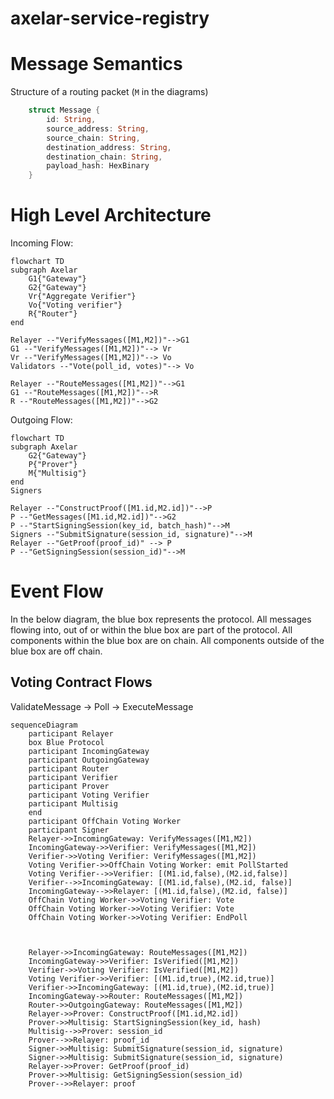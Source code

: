 # axelar-service-registry
# Message Semantics
Structure of a routing packet (`M` in the diagrams)
```rust
    struct Message {
        id: String,
        source_address: String,
        source_chain: String,
        destination_address: String,
        destination_chain: String,
        payload_hash: HexBinary
    }
```
# High Level Architecture
Incoming Flow:
```mermaid
flowchart TD
subgraph Axelar
	G1{"Gateway"}
    G2{"Gateway"}
	Vr{"Aggregate Verifier"}
	Vo{"Voting verifier"}
	R{"Router"}
end

Relayer --"VerifyMessages([M1,M2])"-->G1
G1 --"VerifyMessages([M1,M2])"--> Vr
Vr --"VerifyMessages([M1,M2])"--> Vo
Validators --"Vote(poll_id, votes)"--> Vo

Relayer --"RouteMessages([M1,M2])"-->G1
G1 --"RouteMessages([M1,M2])"-->R
R --"RouteMessages([M1,M2])"-->G2
```
Outgoing Flow:
```mermaid
flowchart TD
subgraph Axelar
    G2{"Gateway"}
    P{"Prover"}
    M{"Multisig"}
end
Signers

Relayer --"ConstructProof([M1.id,M2.id])"-->P
P --"GetMessages([M1.id,M2.id])"-->G2
P --"StartSigningSession(key_id, batch_hash)"-->M
Signers --"SubmitSignature(session_id, signature)"-->M
Relayer --"GetProof(proof_id)" --> P
P --"GetSigningSession(session_id)"-->M
```

# Event Flow

In the below diagram, the blue box represents the protocol. All messages flowing into, out of or within the blue box
are part of the protocol. All components within the blue box are on chain. All components outside of the blue box are off chain.

## Voting Contract Flows
ValidateMessage -> Poll -> ExecuteMessage
```mermaid
sequenceDiagram
    participant Relayer
    box Blue Protocol
    participant IncomingGateway
    participant OutgoingGateway
    participant Router
    participant Verifier
    participant Prover
    participant Voting Verifier
    participant Multisig
    end
    participant OffChain Voting Worker
    participant Signer
    Relayer->>IncomingGateway: VerifyMessages([M1,M2])
    IncomingGateway->>Verifier: VerifyMessages([M1,M2])
    Verifier->>Voting Verifier: VerifyMessages([M1,M2])
    Voting Verifier->>OffChain Voting Worker: emit PollStarted
    Voting Verifier-->>Verifier: [(M1.id,false),(M2.id,false)]
    Verifier-->>IncomingGateway: [(M1.id,false),(M2.id, false)]
    IncomingGateway-->>Relayer: [(M1.id,false),(M2.id, false)]
    OffChain Voting Worker->>Voting Verifier: Vote
    OffChain Voting Worker->>Voting Verifier: Vote
    OffChain Voting Worker->>Voting Verifier: EndPoll



    Relayer->>IncomingGateway: RouteMessages([M1,M2])
    IncomingGateway->>Verifier: IsVerified([M1,M2])
    Verifier->>Voting Verifier: IsVerified([M1,M2])
    Voting Verifier->>Verifier: [(M1.id,true),(M2.id,true)]
    Verifier->>IncomingGateway: [(M1.id,true),(M2.id,true)]
    IncomingGateway->>Router: RouteMessages([M1,M2])
    Router->>OutgoingGateway: RouteMessages([M1,M2])
    Relayer->>Prover: ConstructProof([M1.id,M2.id])
    Prover->>Multisig: StartSigningSession(key_id, hash)
    Multisig-->>Prover: session_id
    Prover-->>Relayer: proof_id
    Signer->>Multisig: SubmitSignature(session_id, signature)
    Signer->>Multisig: SubmitSignature(session_id, signature)
    Relayer->>Prover: GetProof(proof_id)
    Prover->>Multisig: GetSigningSession(session_id)
    Prover-->>Relayer: proof

